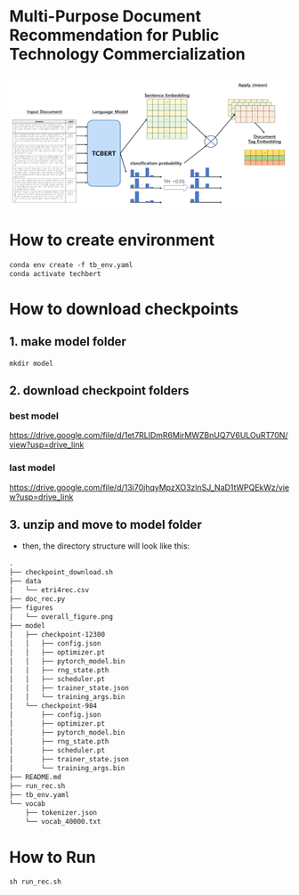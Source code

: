 # Multi-Purpose Document Recommendation for Public Technology Commercialization

![poster](./figures/overall_figure.png)

# How to create environment
```
conda env create -f tb_env.yaml
conda activate techbert
```

# How to download checkpoints
## 1. make model folder
```
mkdir model
```

## 2. download checkpoint folders
### best model
https://drive.google.com/file/d/1et7RLlDmR6MirMWZBnUQ7V6ULOuRT70N/view?usp=drive_link
### last model
https://drive.google.com/file/d/13i70jhqyMpzXO3zlnSJ_NaD1tWPQEkWz/view?usp=drive_link

## 3. unzip and move to model folder
- then, the directory structure will look like this:
```
.
├── checkpoint_download.sh
├── data
│   └── etri4rec.csv
├── doc_rec.py
├── figures
│   └── overall_figure.png
├── model
│   ├── checkpoint-12300
│   │   ├── config.json
│   │   ├── optimizer.pt
│   │   ├── pytorch_model.bin
│   │   ├── rng_state.pth
│   │   ├── scheduler.pt
│   │   ├── trainer_state.json
│   │   └── training_args.bin
│   └── checkpoint-984
│       ├── config.json
│       ├── optimizer.pt
│       ├── pytorch_model.bin
│       ├── rng_state.pth
│       ├── scheduler.pt
│       ├── trainer_state.json
│       └── training_args.bin
├── README.md
├── run_rec.sh
├── tb_env.yaml
└── vocab
    ├── tokenizer.json
    └── vocab_40000.txt

```
# How to Run
```
sh run_rec.sh
```
